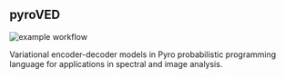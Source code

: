 ## pyroVED

![example workflow](https://github.com/ziatdinovmax/pyroVED/actions/workflows/actions.yml/badge.svg)

Variational encoder-decoder models in Pyro probabilistic programming language for applications in spectral and image analysis.
